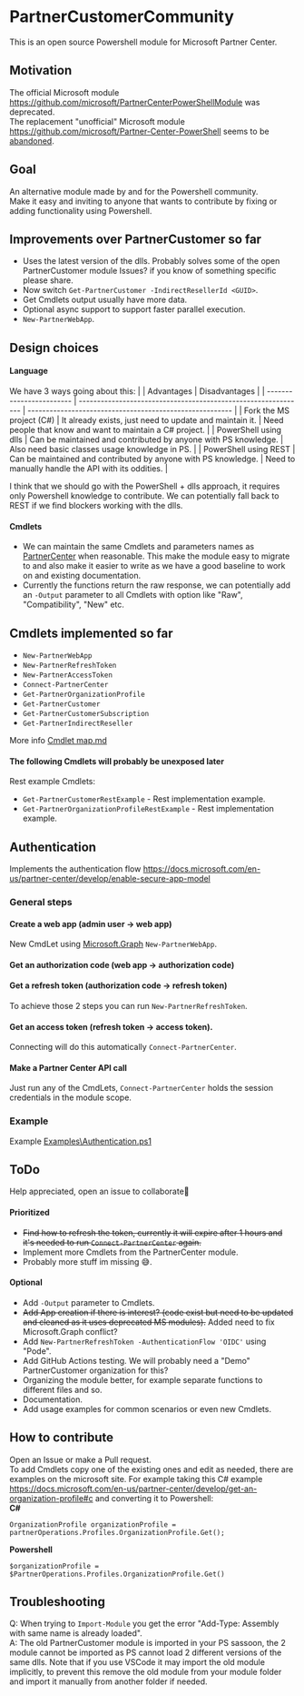 # PartnerCustomerCommunity
This is an open source Powershell module for Microsoft Partner Center.

## Motivation
The official Microsoft module https://github.com/microsoft/PartnerCenterPowerShellModule was deprecated.</br>
The replacement "unofficial" Microsoft module https://github.com/microsoft/Partner-Center-PowerShell seems to be [abandoned](https://github.com/microsoft/Partner-Center-PowerShell/issues/396).

## Goal
An alternative module made by and for the Powershell community.</br>
Make it easy and inviting to anyone that wants to contribute by fixing or adding functionality using Powershell.

## Improvements over PartnerCustomer so far
* Uses the latest version of the dlls. Probably solves some of the open PartnerCustomer module Issues? if you know of something specific please share.
* Now switch `Get-PartnerCustomer -IndirectResellerId <GUID>`.
* Get Cmdlets output usually have more data.
* Optional async support to support faster parallel execution.
* `New-PartnerWebApp`.

## Design choices
#### Language
We have 3 ways going about this:
|                          | Advantages                                                     | Disadvantages                                            |
| ------------------------ | -------------------------------------------------------------- | -------------------------------------------------------- |
| Fork the MS project (C#) | It already exists, just need to update and maintain it.        | Need people that know and want to maintain a C# project. |
| PowerShell using dlls    | Can be maintained and contributed by anyone with PS knowledge. | Also need basic classes usage knowledge in PS.           |
| PowerShell using REST    | Can be maintained and contributed by anyone with PS knowledge. | Need to manually handle the API with its oddities.       |

I think that we should go with the PowerShell + dlls approach, it requires only Powershell knowledge to contribute. We can potentially fall back to REST if we find blockers working with the dlls.

#### Cmdlets
* We can maintain the same Cmdlets and parameters names as [PartnerCenter](https://www.powershellgallery.com/packages/PartnerCenter/) when reasonable. This make the module easy to migrate to and also make it easier to write as we have a good baseline to work on and existing documentation.
* Currently the functions return the raw response, we can potentially add an `-Output` parameter to all Cmdlets with option like "Raw", "Compatibility", "New" etc.

## Cmdlets implemented so far
* `New-PartnerWebApp`
* `New-PartnerRefreshToken`
* `New-PartnerAccessToken`
* `Connect-PartnerCenter`
* `Get-PartnerOrganizationProfile`
* `Get-PartnerCustomer`
* `Get-PartnerCustomerSubscription`
* `Get-PartnerIndirectReseller`

More info [Cmdlet map.md](Cmdlet%20map.md)

#### The following Cmdlets will probably be unexposed later
Rest example Cmdlets:
* `Get-PartnerCustomerRestExample` - Rest implementation example.
* `Get-PartnerOrganizationProfileRestExample` - Rest implementation example.

## Authentication
Implements the authentication flow https://docs.microsoft.com/en-us/partner-center/develop/enable-secure-app-model

### General steps
#### Create a web app (admin user -> web app)
New CmdLet using [Microsoft.Graph](https://github.com/microsoftgraph/msgraph-sdk-powershell) `New-PartnerWebApp`.
#### Get an authorization code (web app -> authorization code)
#### Get a refresh token (authorization code -> refresh token)
To achieve those 2 steps you can run `New-PartnerRefreshToken`.
#### Get an access token (refresh token -> access token).
Connecting will do this automatically `Connect-PartnerCenter`.
#### Make a Partner Center API call
Just run any of the CmdLets, `Connect-PartnerCenter` holds the session credentials in the module scope.

### Example
Example [Examples\Authentication.ps1](Examples\Authentication.ps1)

## ToDo
Help appreciated, open an issue to collaborate🙏
#### Prioritized
* ~~Find how to refresh the token, currently it will expire after 1 hours and it's needed to run `Connect-PartnerCenter` again.~~
* Implement more Cmdlets from the PartnerCenter module.
* Probably more stuff im missing 😅.
#### Optional
* Add `-Output` parameter to Cmdlets.
* ~~Add App creation if there is interest? (code exist but need to be updated and cleaned as it uses deprecated MS modules).~~ Added need to fix Microsoft.Graph conflict?
* Add `New-PartnerRefreshToken -AuthenticationFlow 'OIDC'` using "Pode".
* Add GitHub Actions testing. We will probably need a "Demo" PartnerCustomer organization for this?
* Organizing the module better, for example separate functions to different files and so.
* Documentation.
* Add usage examples for common scenarios or even new Cmdlets.

## How to contribute
Open an Issue or make a Pull request.</br>
To add Cmdlets copy one of the existing ones and edit as needed, there are examples on the microsoft site.
For example taking this C# example https://docs.microsoft.com/en-us/partner-center/develop/get-an-organization-profile#c and converting it to Powershell:</br>
**C#**
```CSharp
OrganizationProfile organizationProfile = partnerOperations.Profiles.OrganizationProfile.Get();
```
**Powershell**
```pwsh
$organizationProfile = $PartnerOperations.Profiles.OrganizationProfile.Get()
```

## Troubleshooting
Q: When trying to `Import-Module` you get the error "Add-Type: Assembly with same name is already loaded".</br>
A: The old PartnerCustomer module is imported in your PS sassoon, the 2 module cannot be imported as PS cannot load 2 different versions of the same dlls.
Note that if you use VSCode it may import the old module implicitly, to prevent this remove the old module from your module folder and import it manually from another folder if needed.